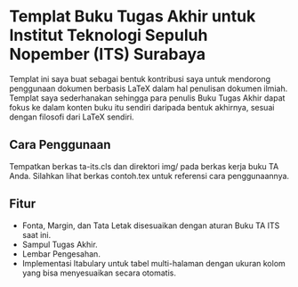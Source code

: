 # Templat Buku Tugas Akhir untuk Institut Teknologi Sepuluh Nopember (ITS) Surabaya

Templat ini saya buat sebagai bentuk kontribusi saya untuk mendorong penggunaan dokumen berbasis LaTeX dalam hal penulisan dokumen ilmiah. Templat saya sederhanakan sehingga para penulis Buku Tugas Akhir dapat fokus ke dalam konten buku itu sendiri daripada bentuk akhirnya, sesuai dengan filosofi dari LaTeX sendiri.

## Cara Penggunaan

Tempatkan berkas ta-its.cls dan direktori img/ pada berkas kerja buku TA Anda. Silahkan lihat berkas contoh.tex untuk referensi cara penggunaannya.

## Fitur

* Fonta, Margin, dan Tata Letak disesuaikan dengan aturan Buku TA ITS saat ini.
* Sampul Tugas Akhir.
* Lembar Pengesahan.
* Implementasi ltabulary untuk tabel multi-halaman dengan ukuran kolom yang bisa menyesuaikan secara otomatis.
